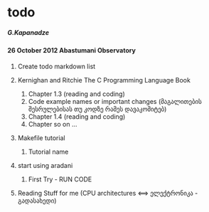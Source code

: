 # todo
##### G.Kapanadze

#### 26 October 2012 Abastumani Observatory

1. Create todo markdown list
2. Kernighan and Ritchie The C Programming Language Book

    1. Chapter 1.3 (reading and coding)
     1. Code example names or important changes (მაგალითების შესრულებისას თუ კოდზე რამეს დავაკომიტებ)
    2. Chapter 1.4 (reading and coding)
    3. Chapter so on ...

3. Makefile tutorial
    1. Tutorial name

4. start using aradani
    1. First Try - RUN CODE

5. Reading Stuff for me (CPU architectures <==> ელექტრონიკა - გადასახედი)
